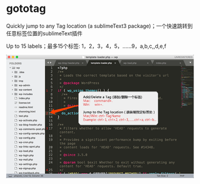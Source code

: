 # gototag
Quickly jump to any Tag location  (a sublimeText3 package)；一个快速跳转到任意标签位置的sublimeText插件

Up to 15 labels；最多15个标签:
1，2，3，4，5，……9，a,b,c,,d,e,f

![manual](https://raw.githubusercontent.com/dclnet/gototag/master/gotoTag.png) 
